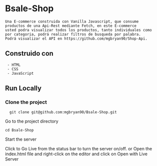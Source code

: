 # Bsale-Shop

```terminal
Una E-commerce construida con Vanilla Javascript, que consume productos de una Api-Rest mediante Fetch, en este E-commerce
usted podra visualizar todos los productos, tanto individuales como por categoria, podrá realizar filtros de busqueda por palabra.
Podrá visualizar el API en https://github.com/mgbryan90/Shop-Api.
```

## Construido con

```terminal
 - HTML
 - CSS
 - JavaScript
```

## Run Locally

### Clone the project

```terminal
  git clone git@github.com:mgbryan90/Bsale-Shop.git
```

Go to the project directory

```terminal
cd Bsale-Shop
```

Start the server

Click to Go Live from the status bar to turn the server on/off. or
Open the index.html file and right-click on the editor and click on Open with Live Server
